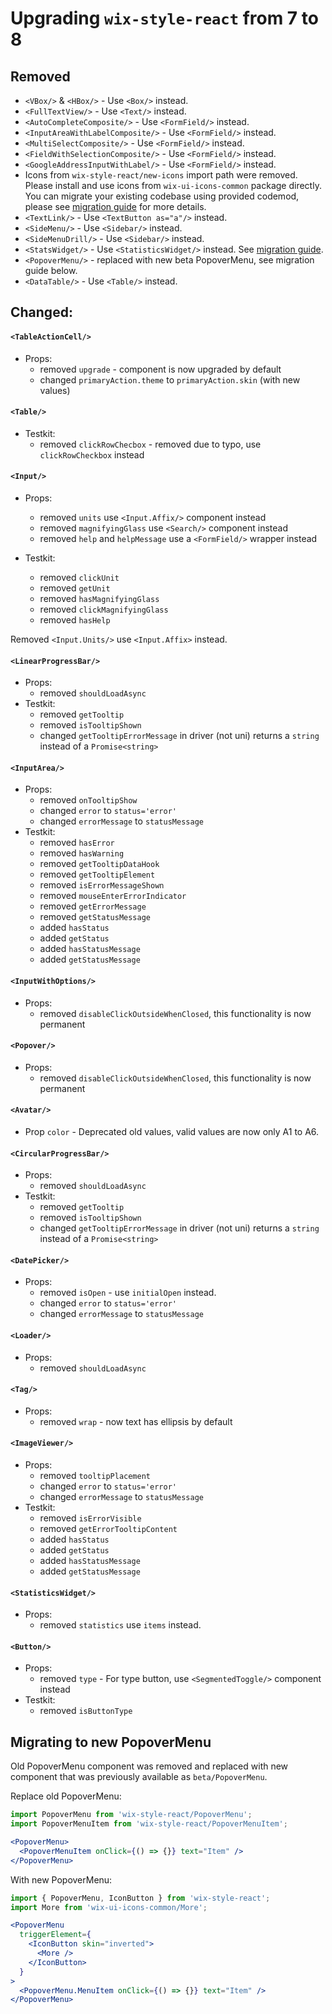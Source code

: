 # Upgrading `wix-style-react` from 7 to 8

## Removed

- `<VBox/>` & `<HBox/>` - Use `<Box/>` instead.
- `<FullTextView/>` - Use `<Text/>` instead.
- `<AutoCompleteComposite/>` - Use `<FormField/>` instead.
- `<InputAreaWithLabelComposite/>` - Use `<FormField/>` instead.
- `<MultiSelectComposite/>` - Use `<FormField/>` instead.
- `<FieldWithSelectionComposite/>` - Use `<FormField/>` instead.
- `<GoogleAddressInputWithLabel/>` - Use `<FormField/>` instead.
- Icons from `wix-style-react/new-icons` import path were removed. Please install and use icons from `wix-ui-icons-common` package directly. You can migrate your existing codebase using provided codemod, please see [migration guide](./docs/migration/ICONS.md) for more details.
- `<TextLink/>` - Use `<TextButton as="a"/>` instead.
- `<SideMenu/>` - Use `<Sidebar/>` instead.
- `<SideMenuDrill/>` - Use `<Sidebar/>` instead.
- `<StatsWidget/>` - Use `<StatisticsWidget/>` instead. See [migration guide](./docs/migration/StatsWidget.md).
- `<PopoverMenu/>` - replaced with new beta PopoverMenu, see migration guide below.
- `<DataTable/>` - Use `<Table/>` instead.

## Changed:

#### `<TableActionCell/>`

- Props:
  - removed `upgrade` - component is now upgraded by default
  - changed `primaryAction.theme` to `primaryAction.skin` (with new values)

#### `<Table/>`

- Testkit:
  - removed `clickRowChecbox` - removed due to typo, use `clickRowCheckbox` instead

#### `<Input/>`
- Props:
  - removed `units` use `<Input.Affix/>` component instead
  - removed `magnifyingGlass` use `<Search/>` component instead
  - removed `help` and `helpMessage` use a `<FormField/>` wrapper instead

- Testkit:
  - removed `clickUnit`
  - removed `getUnit`
  - removed `hasMagnifyingGlass`
  - removed `clickMagnifyingGlass`
  - removed `hasHelp`

Removed `<Input.Units/>` use `<Input.Affix>` instead.

#### `<LinearProgressBar/>`

- Props:
  - removed `shouldLoadAsync`
- Testkit:
  - removed `getTooltip`
  - removed `isTooltipShown`
  - changed `getTooltipErrorMessage` in driver (not uni) returns a `string` instead of a `Promise<string>`

#### `<InputArea/>`

- Props:
  - removed `onTooltipShow`
  - changed `error` to `status='error'`
  - changed `errorMessage` to `statusMessage`
- Testkit:
  - removed `hasError`
  - removed `hasWarning`
  - removed `getTooltipDataHook`
  - removed `getTooltipElement`
  - removed `isErrorMessageShown`
  - removed `mouseEnterErrorIndicator`
  - removed `getErrorMessage`
  - removed `getStatusMessage`
  - added `hasStatus`
  - added `getStatus`
  - added `hasStatusMessage`
  - added `getStatusMessage`

#### `<InputWithOptions/>`

- Props:
  - removed `disableClickOutsideWhenClosed`, this functionality is now permanent

#### `<Popover/>`

- Props:
  - removed `disableClickOutsideWhenClosed`, this functionality is now permanent

#### `<Avatar/>`

- Prop `color` - Deprecated old values, valid values are now only A1 to A6.

#### `<CircularProgressBar/>`

- Props:
  - removed `shouldLoadAsync`
- Testkit:
  - removed `getTooltip`
  - removed `isTooltipShown`
  - changed `getTooltipErrorMessage` in driver (not uni) returns a `string` instead of a `Promise<string>`

#### `<DatePicker/>`

- Props:
  - removed `isOpen` - use `initialOpen` instead.
  - changed `error` to `status='error'`
  - changed `errorMessage` to `statusMessage`

#### `<Loader/>`

- Props:
  - removed `shouldLoadAsync`

#### `<Tag/>`

- Props:
  - removed `wrap` - now text has ellipsis by default

#### `<ImageViewer/>`

- Props:
  - removed `tooltipPlacement`
  - changed `error` to `status='error'`
  - changed `errorMessage` to `statusMessage`
- Testkit:
  - removed `isErrorVisible`
  - removed `getErrorTooltipContent`
  - added `hasStatus`
  - added `getStatus`
  - added `hasStatusMessage`
  - added `getStatusMessage`

#### `<StatisticsWidget/>`

- Props:
  - removed `statistics` use `items` instead.

#### `<Button/>`

- Props:
  - removed `type` - For type button, use `<SegmentedToggle/>` component instead
- Testkit:
  - removed `isButtonType`

## Migrating to new PopoverMenu

Old PopoverMenu component was removed and replaced with new component that was previously available as `beta/PopoverMenu`.

Replace old PopoverMenu:

```jsx
import PopoverMenu from 'wix-style-react/PopoverMenu';
import PopoverMenuItem from 'wix-style-react/PopoverMenuItem';

<PopoverMenu>
  <PopoverMenuItem onClick={() => {}} text="Item" />
</PopoverMenu>
```

With new PopoverMenu:

```jsx
import { PopoverMenu, IconButton } from 'wix-style-react';
import More from 'wix-ui-icons-common/More';

<PopoverMenu
  triggerElement={
    <IconButton skin="inverted">
      <More />
    </IconButton>
  }
>
  <PopoverMenu.MenuItem onClick={() => {}} text="Item" />
</PopoverMenu>
```
